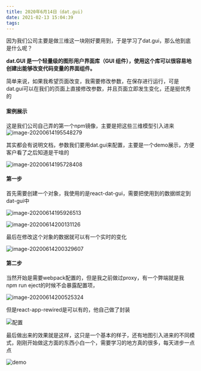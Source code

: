 ```yaml
---
title: 2020年6月14日（dat.gui)
date: 2021-02-13 15:04:39
tags:
---
```


因为我们公司主要是做三维这一块刚好要用到，于是学习了dat.gui，那么他到底是什么呢？

**dat.GUI 是一个轻量级的图形用户界面库（GUI 组件），使用这个库可以很容易地创建出能够改变代码变量的界面组件。**

简单来说，如果我希望页面改变，我需要修改参数，在保存进行运行，可是dat.gui可以在我们的页面上直接修改参数，并且页面立即发生变化，还是挺优秀的

#### 案例展示

这是我们公司自己弄的第一个npm镜像，主要是把这些三维模型引入进来![image-20200614195548279](image-20200614195548279.png)


其实都会有说明文档，参数我们要用dat.gui来配置，主要是一个demo展示，方便客户看了之后知道是干啥的



![image-20200614195728408](image-20200614195728408.png)

#### 第一步

首先需要创建一个对象，我使用的是react-dat-gui，需要把使用到的数据绑定到dat-gui中

![image-20200614195926513](image-20200614195926513.png)

![image-20200614200131126](image-20200614200131126.png)

最后在修改这个对象的数据就可以有一个实时的变化

![image-20200614200329607](image-20200614200329607.png)


#### 第二步
当然开始是需要webpack配置的，但是我之前做过proxy，有一个弊端就是我npm run eject的时候不会暴露配置项，

![image-20200614200525324](image-20200614200525324.png)

但是react-app-rewired是可以有的，他自己做了封装

![配置](image-20200614200608945.png)

最后做出来的效果就是这样，这只是一个基本的样子，还有地图引入进来的不同模式，刚刚开始做这方面的东西小白一个，需要学习的地方真的很多，每天进步一点点

![demo](image-20200614195452217.png)

